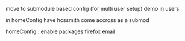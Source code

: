 move to submodule based config (for multi user setup) demo in users

in homeConfig have hcssmith come accross as a submod


homeConfig.<username>.
		enable
		packages
		firefox
		email
